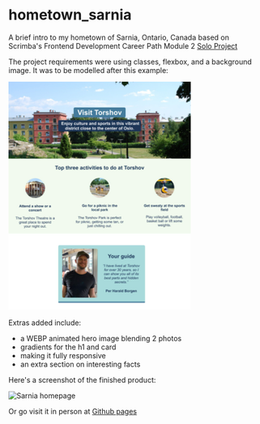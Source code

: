 # hometown_sarnia
A brief intro to my hometown of Sarnia, Ontario, Canada based on Scrimba's Frontend Development Career Path Module 2 [Solo Project](https://scrimba.com/learn/frontend/solo-project-hometown-homepage-cob2e4812840974342ebb42eb)

The project requirements were using classes, flexbox, and a background image. It was to be modelled after this example:

![Hometown homepage example](https://github.com/JoleneKearse/hometown_sarnia/blob/main/example.png)

Extras added include:
- a WEBP animated hero image blending 2 photos
- gradients for the h1 and card
- making it fully responsive
- an extra section on interesting facts

Here's a screenshot of the finished product:

![Sarnia homepage](https://github.com/JoleneKearse/hometown_sarnia/blob/main/screenshot.gif)

Or go visit it in person at [Github pages](https://jolenekearse.github.io/hometown_sarnia/)
